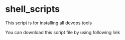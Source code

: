 # shell_scripts
This script is for installing all devops tools

You can download this script file by using following link

